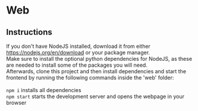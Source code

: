 # Web



## Instructions

If you don't have NodeJS installed, download it from either https://nodejs.org/en/download or your package manager.<br/>
Make sure to install the optional python dependencies for NodeJS, as these are needed to install some of the packages you will need.<br/>
Afterwards, clone this project and then install dependencies and start the frontend by running the following commands inside the 'web' folder:
<br/><br/>
`npm i` installs all dependencies<br/>
`npm start` starts the development server and opens the webpage in your browser<br/>
